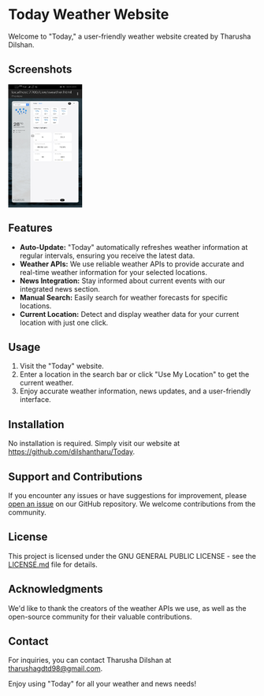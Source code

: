 # Today Weather Website

Welcome to "Today," a user-friendly weather website created by Tharusha Dilshan.

## Screenshots
<div style="display:flex;>
  
  <img src="https://github.com/dilshantharu/Today/blob/f51a8c00ae241c40808072c48483530198df74d8/Img/Screenshot_20231004_160646_io.spck.jpg" width="150" height="250">
  <img src="https://github.com/dilshantharu/Today/blob/f51a8c00ae241c40808072c48483530198df74d8/Img/Screenshot_20231004_160646_io.spck.jpg" width="150" height="250">
  
 </div>
  
## Features

- **Auto-Update:** "Today" automatically refreshes weather information at regular intervals, ensuring you receive the latest data.
- **Weather APIs:** We use reliable weather APIs to provide accurate and real-time weather information for your selected locations.
- **News Integration:** Stay informed about current events with our integrated news section.
- **Manual Search:** Easily search for weather forecasts for specific locations.
- **Current Location:** Detect and display weather data for your current location with just one click.

## Usage

1. Visit the "Today" website.
2. Enter a location in the search bar or click "Use My Location" to get the current weather.
3. Enjoy accurate weather information, news updates, and a user-friendly interface.

## Installation

No installation is required. Simply visit our website at https://github.com/dilshantharu/Today.

## Support and Contributions

If you encounter any issues or have suggestions for improvement, please [open an issue](link_to_issues) on our GitHub repository. We welcome contributions from the community.

## License

This project is licensed under the GNU GENERAL PUBLIC LICENSE - see the [LICENSE.md](LICENSE.md) file for details.

## Acknowledgments

We'd like to thank the creators of the weather APIs we use, as well as the open-source community for their valuable contributions.

## Contact

For inquiries, you can contact Tharusha Dilshan at tharushagdtd98@gmail.com.

Enjoy using "Today" for all your weather and news needs!
